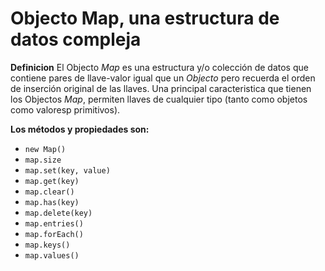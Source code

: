 # Objecto Map, una estructura de datos compleja

**Definicion**
El Objecto _Map_ es una estructura y/o colección de datos que contiene pares de llave-valor igual que un _Objecto_ pero recuerda el orden de inserción original de las llaves. Una principal caracteristica que tienen los Objectos _Map_, permiten llaves de cualquier tipo (tanto como objetos como valoresp primitivos).

**Los métodos y propiedades son:**
  - `new Map()`
  - `map.size`
  - `map.set(key, value)`
  - `map.get(key)`
  - `map.clear()`
  - `map.has(key)`
  - `map.delete(key)`
  - `map.entries()`
  - `map.forEach()`
  - `map.keys()`
  - `map.values()`